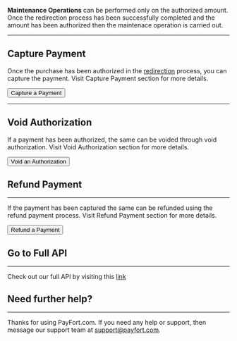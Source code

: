 **Maintenance Operations** can be performed only on the authorized amount. Once the redirection process has been successfully completed and the amount has been authorized then the maintenace operation is carried out. 

------

## Capture Payment

Once the purchase has been authorized in the [redirection](redirection.md) process, you can capture the payment. Visit Capture Payment section for more details.

[<button class="btn btn-primary">Capture a Payment</button>](capturepayment.md)



------

## Void Authorization

If a payment has been authorized, the same can be voided through void authorization. Visit Void Authorization section for more details.

[<button class="btn btn-primary">Void an Authorization</button>](voidauthorization.md)

## Refund Payment

------

If the payment has been captured the same can be refunded using the refund payment process. Visit Refund Payment section for more details.

[<button class="btn btn-primary">Refund a Payment</button>](refund.md)

## Go to Full API

------

Check out our full API by visiting this [link](https://docs.payfort.com/docs/api/build/index.html#redirection)

## Need further help?

------

Thanks for using PayFort.com. If you need any help or support, then message our support team at [support@payfort.com](mailto:support@payfort.com).

